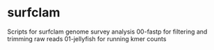 # surfclam
Scripts for surfclam genome survey analysis
00-fastp for filtering and trimming raw reads
01-jellyfish for running kmer counts

